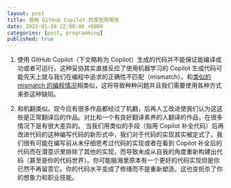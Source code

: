 ```yaml
---
layout: post
title: 使用 GitHub Copilot 的某些局限性
date: 2022-01-28 22:00:00 +0800
categories: [post, programming]
published: true
---
```


1. 使用 GitHub Copilot（下文略称为 Copilot）生成的代码并不能保证能编译成功或者可运行，这种妥协其实直接反应了使用机器学习的 Copilot 生成代码可能先天上就与我们在编程中追求的正确性不匹配（mismatch）。和[类似的 mismatch 的编程情况](https://en.wikipedia.org/wiki/Object%E2%80%93relational_impedance_mismatch)相类似，这将导致种种问题并且我们需要使用各种方式来弥这种缺陷。

2. 和机翻类似。现今应有很多作品都经过了机翻，后再人工改进使我们认为这这些是正常翻译后的作品。对比和一个有良好翻译素养的人翻译的作品，在很多情况下是有很大差异的。 当我们用类似的手段（指用 Copilot 补全代码）后再改进代码的这种编写代码的新形式中，我们对于代码的实现其实被定式了。我们很有可能在编写前从未仔细思考过代码的实现或者在看到 Copilot 补全后的代码而在潜意识里排除了其他的实现，而导致未成从自我的角度重新构建出代码（甚至是你的代码世界）。你可能脑海里原本有一个更好的代码实现但是你已然不再留意它。你的代码水平变成了修缮而不是重新塑造。这也变扼杀了你的想象力和职业技能。
